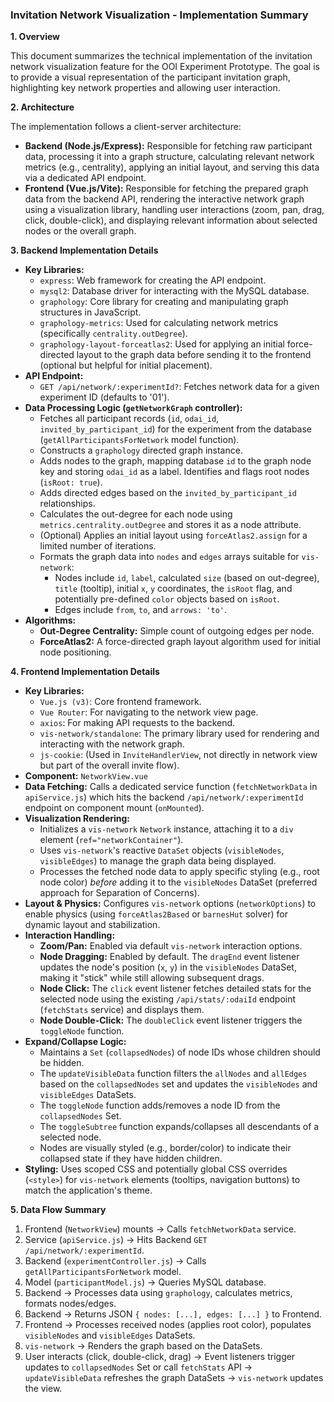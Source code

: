 ### Invitation Network Visualization - Implementation Summary

**1. Overview**

This document summarizes the technical implementation of the invitation network visualization feature for the OOI Experiment Prototype. The goal is to provide a visual representation of the participant invitation graph, highlighting key network properties and allowing user interaction.

**2. Architecture**

The implementation follows a client-server architecture:

*   **Backend (Node.js/Express):** Responsible for fetching raw participant data, processing it into a graph structure, calculating relevant network metrics (e.g., centrality), applying an initial layout, and serving this data via a dedicated API endpoint.
*   **Frontend (Vue.js/Vite):** Responsible for fetching the prepared graph data from the backend API, rendering the interactive network graph using a visualization library, handling user interactions (zoom, pan, drag, click, double-click), and displaying relevant information about selected nodes or the overall graph.

**3. Backend Implementation Details**

*   **Key Libraries:**
    *   `express`: Web framework for creating the API endpoint.
    *   `mysql2`: Database driver for interacting with the MySQL database.
    *   `graphology`: Core library for creating and manipulating graph structures in JavaScript.
    *   `graphology-metrics`: Used for calculating network metrics (specifically `centrality.outDegree`).
    *   `graphology-layout-forceatlas2`: Used for applying an initial force-directed layout to the graph data before sending it to the frontend (optional but helpful for initial placement).
*   **API Endpoint:**
    *   `GET /api/network/:experimentId?`: Fetches network data for a given experiment ID (defaults to '01').
*   **Data Processing Logic (`getNetworkGraph` controller):**
    *   Fetches all participant records (`id`, `odai_id`, `invited_by_participant_id`) for the experiment from the database (`getAllParticipantsForNetwork` model function).
    *   Constructs a `graphology` directed graph instance.
    *   Adds nodes to the graph, mapping database `id` to the graph node key and storing `odai_id` as a label. Identifies and flags root nodes (`isRoot: true`).
    *   Adds directed edges based on the `invited_by_participant_id` relationships.
    *   Calculates the out-degree for each node using `metrics.centrality.outDegree` and stores it as a node attribute.
    *   (Optional) Applies an initial layout using `forceAtlas2.assign` for a limited number of iterations.
    *   Formats the graph data into `nodes` and `edges` arrays suitable for `vis-network`:
        *   Nodes include `id`, `label`, calculated `size` (based on out-degree), `title` (tooltip), initial `x`, `y` coordinates, the `isRoot` flag, and potentially pre-defined `color` objects based on `isRoot`.
        *   Edges include `from`, `to`, and `arrows: 'to'`.
*   **Algorithms:**
    *   **Out-Degree Centrality:** Simple count of outgoing edges per node.
    *   **ForceAtlas2:** A force-directed graph layout algorithm used for initial node positioning.

**4. Frontend Implementation Details**

*   **Key Libraries:**
    *   `Vue.js (v3)`: Core frontend framework.
    *   `Vue Router`: For navigating to the network view page.
    *   `axios`: For making API requests to the backend.
    *   `vis-network/standalone`: The primary library used for rendering and interacting with the network graph.
    *   `js-cookie`: (Used in `InviteHandlerView`, not directly in network view but part of the overall invite flow).
*   **Component:** `NetworkView.vue`
*   **Data Fetching:** Calls a dedicated service function (`fetchNetworkData` in `apiService.js`) which hits the backend `/api/network/:experimentId` endpoint on component mount (`onMounted`).
*   **Visualization Rendering:**
    *   Initializes a `vis-network` `Network` instance, attaching it to a `div` element (`ref="networkContainer"`).
    *   Uses `vis-network`'s reactive `DataSet` objects (`visibleNodes`, `visibleEdges`) to manage the graph data being displayed.
    *   Processes the fetched node data to apply specific styling (e.g., root node color) *before* adding it to the `visibleNodes` DataSet (preferred approach for Separation of Concerns).
*   **Layout & Physics:** Configures `vis-network` options (`networkOptions`) to enable physics (using `forceAtlas2Based` or `barnesHut` solver) for dynamic layout and stabilization.
*   **Interaction Handling:**
    *   **Zoom/Pan:** Enabled via default `vis-network` interaction options.
    *   **Node Dragging:** Enabled by default. The `dragEnd` event listener updates the node's position (`x`, `y`) in the `visibleNodes` DataSet, making it "stick" while still allowing subsequent drags.
    *   **Node Click:** The `click` event listener fetches detailed stats for the selected node using the existing `/api/stats/:odaiId` endpoint (`fetchStats` service) and displays them.
    *   **Node Double-Click:** The `doubleClick` event listener triggers the `toggleNode` function.
*   **Expand/Collapse Logic:**
    *   Maintains a `Set` (`collapsedNodes`) of node IDs whose children should be hidden.
    *   The `updateVisibleData` function filters the `allNodes` and `allEdges` based on the `collapsedNodes` set and updates the `visibleNodes` and `visibleEdges` DataSets.
    *   The `toggleNode` function adds/removes a node ID from the `collapsedNodes` Set.
    *   The `toggleSubtree` function expands/collapses all descendants of a selected node.
    *   Nodes are visually styled (e.g., border/color) to indicate their collapsed state if they have hidden children.
*   **Styling:** Uses scoped CSS and potentially global CSS overrides (`<style>`) for `vis-network` elements (tooltips, navigation buttons) to match the application's theme.

**5. Data Flow Summary**

1.  Frontend (`NetworkView`) mounts -> Calls `fetchNetworkData` service.
2.  Service (`apiService.js`) -> Hits Backend `GET /api/network/:experimentId`.
3.  Backend (`experimentController.js`) -> Calls `getAllParticipantsForNetwork` model.
4.  Model (`participantModel.js`) -> Queries MySQL database.
5.  Backend -> Processes data using `graphology`, calculates metrics, formats nodes/edges.
6.  Backend -> Returns JSON `{ nodes: [...], edges: [...] }` to Frontend.
7.  Frontend -> Processes received nodes (applies root color), populates `visibleNodes` and `visibleEdges` DataSets.
8.  `vis-network` -> Renders the graph based on the DataSets.
9.  User interacts (click, double-click, drag) -> Event listeners trigger updates to `collapsedNodes` Set or call `fetchStats` API -> `updateVisibleData` refreshes the graph DataSets -> `vis-network` updates the view.
